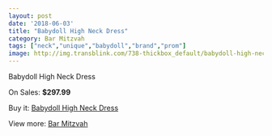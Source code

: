 ```yaml
---
layout: post
date: '2018-06-03'
title: "Babydoll High Neck Dress"
category: Bar Mitzvah
tags: ["neck","unique","babydoll","brand","prom"]
image: http://img.transblink.com/738-thickbox_default/babydoll-high-neck-dress.jpg
---
```

Babydoll High Neck Dress

On Sales: **$297.99**
<a href="https://www.transblink.com/en/bar-mitzvah/208-babydoll-high-neck-dress.html"><amp-img layout="responsive" width="600" height="600" src="//img.transblink.com/738-thickbox_default/babydoll-high-neck-dress.jpg" alt="Babydoll High Neck Dress 0" /></a>
<a href="https://www.transblink.com/en/bar-mitzvah/208-babydoll-high-neck-dress.html"><amp-img layout="responsive" width="600" height="600" src="//img.transblink.com/741-thickbox_default/babydoll-high-neck-dress.jpg" alt="Babydoll High Neck Dress 1" /></a>
<a href="https://www.transblink.com/en/bar-mitzvah/208-babydoll-high-neck-dress.html"><amp-img layout="responsive" width="600" height="600" src="//img.transblink.com/740-thickbox_default/babydoll-high-neck-dress.jpg" alt="Babydoll High Neck Dress 2" /></a>
<a href="https://www.transblink.com/en/bar-mitzvah/208-babydoll-high-neck-dress.html"><amp-img layout="responsive" width="600" height="600" src="//img.transblink.com/739-thickbox_default/babydoll-high-neck-dress.jpg" alt="Babydoll High Neck Dress 3" /></a>

Buy it: [Babydoll High Neck Dress](https://www.transblink.com/en/bar-mitzvah/208-babydoll-high-neck-dress.html "Babydoll High Neck Dress")

View more: [Bar Mitzvah](https://www.transblink.com/en/2-bar-mitzvah "Bar Mitzvah")